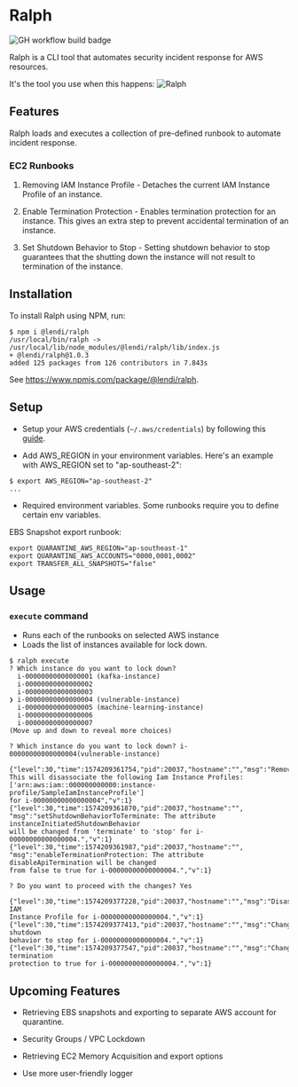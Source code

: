 # Ralph

![GH workflow build badge](https://github.com/lendi-au/Ralph/workflows/Build/badge.svg)

Ralph is a CLI tool that automates security incident response for AWS resources.

It's the tool you use when this happens:
![Ralph](./img/ralph.jpg "Ralph")

## Features

Ralph loads and executes a collection of pre-defined runbook to
automate incident response.

### EC2 Runbooks

1. Removing IAM Instance Profile - Detaches the current IAM Instance
   Profile of an instance.

2. Enable Termination Protection - Enables termination protection for an instance.
   This gives an extra step to prevent accidental termination of an instance.

3. Set Shutdown Behavior to Stop - Setting shutdown behavior to stop guarantees
   that the shutting down the instance will not result to termination of the instance.

## Installation

To install Ralph using NPM, run:

```lang=bash
$ npm i @lendi/ralph
/usr/local/bin/ralph -> /usr/local/lib/node_modules/@lendi/ralph/lib/index.js
+ @lendi/ralph@1.0.3
added 125 packages from 126 contributors in 7.843s
```

See <https://www.npmjs.com/package/@lendi/ralph>.

## Setup

- Setup your AWS credentials (`~/.aws/credentials`) by following this [guide](https://docs.aws.amazon.com/sdk-for-java/v1/developer-guide/setup-credentials.html).

- Add AWS_REGION in your environment variables.
  Here's an example with AWS_REGION set to "ap-southeast-2":

```lang=bash
$ export AWS_REGION="ap-southeast-2"
...
```

- Required environment variables.
  Some runbooks require you to define certain env variables.

EBS Snapshot export runbook:

```lang=bash
export QUARANTINE_AWS_REGION="ap-southeast-1"
export QUARANTINE_AWS_ACCOUNTS="0000,0001,0002"
export TRANSFER_ALL_SNAPSHOTS="false"
```

## Usage

### `execute` command

- Runs each of the runbooks on selected AWS instance
- Loads the list of instances available for lock down.

```lang=bash
$ ralph execute
? Which instance do you want to lock down?
  i-00000000000000001 (kafka-instance)
  i-00000000000000002
  i-00000000000000003
❯ i-00000000000000004 (vulnerable-instance)
  i-00000000000000005 (machine-learning-instance)
  i-00000000000000006
  i-00000000000000007
(Move up and down to reveal more choices)
```

```lang=bash
? Which instance do you want to lock down? i-00000000000000004(vulnerable-instance)

{"level":30,"time":1574209361754,"pid":20037,"hostname":"","msg":"RemoveIamInstanceProfile:
This will disassociate the following Iam Instance Profiles: ['arn:aws:iam::000000000000:instance-profile/SampleIamInstanceProfile']
for i-00000000000000004","v":1}
{"level":30,"time":1574209361870,"pid":20037,"hostname":"",
"msg":"setShutdownBehaviorToTerminate: The attribute instanceInitiatedShutdownBehavior
will be changed from 'terminate' to 'stop' for i-00000000000000004.","v":1}
{"level":30,"time":1574209361987,"pid":20037,"hostname":"",
"msg":"enableTerminationProtection: The attribute disableApiTermination will be changed
from false to true for i-00000000000000004.","v":1}
```

```lang=bash
? Do you want to proceed with the changes? Yes

{"level":30,"time":1574209377228,"pid":20037,"hostname":"","msg":"Disassociated IAM
Instance Profile for i-00000000000000004.","v":1}
{"level":30,"time":1574209377413,"pid":20037,"hostname":"","msg":"Changed shutdown
behavior to stop for i-00000000000000004.","v":1}
{"level":30,"time":1574209377547,"pid":20037,"hostname":"","msg":"Changed termination
protection to true for i-00000000000000004.","v":1}
```

## Upcoming Features

- Retrieving EBS snapshots and exporting to separate AWS account for quarantine.

- Security Groups / VPC Lockdown

- Retrieving EC2 Memory Acquisition and export options

- Use more user-friendly logger
